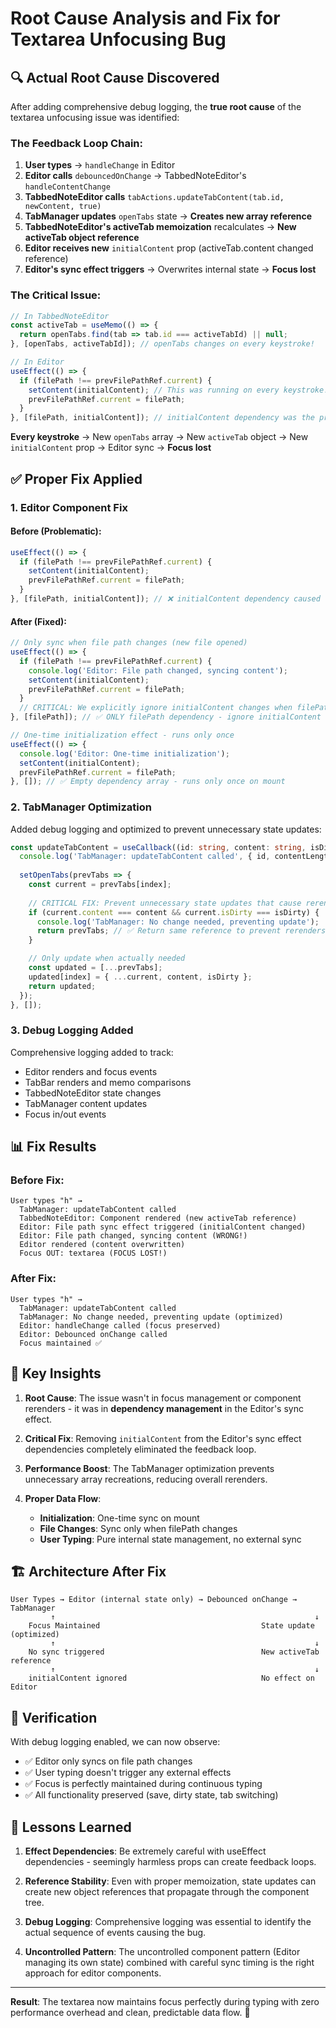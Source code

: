 # Root Cause Analysis and Fix for Textarea Unfocusing Bug

## 🔍 **Actual Root Cause Discovered**

After adding comprehensive debug logging, the **true root cause** of the textarea unfocusing issue was identified:

### **The Feedback Loop Chain:**

1. **User types** → `handleChange` in Editor
2. **Editor calls** `debouncedOnChange` → TabbedNoteEditor's `handleContentChange`
3. **TabbedNoteEditor calls** `tabActions.updateTabContent(tab.id, newContent, true)`
4. **TabManager updates** `openTabs` state → **Creates new array reference**
5. **TabbedNoteEditor's activeTab memoization** recalculates → **New activeTab object reference**
6. **Editor receives new** `initialContent` prop (activeTab.content changed reference)
7. **Editor's sync effect triggers** → Overwrites internal state → **Focus lost**

### **The Critical Issue:**
```typescript
// In TabbedNoteEditor
const activeTab = useMemo(() => {
  return openTabs.find(tab => tab.id === activeTabId) || null;
}, [openTabs, activeTabId]); // openTabs changes on every keystroke!

// In Editor  
useEffect(() => {
  if (filePath !== prevFilePathRef.current) {
    setContent(initialContent); // This was running on every keystroke!
    prevFilePathRef.current = filePath;
  }
}, [filePath, initialContent]); // initialContent dependency was the problem!
```

**Every keystroke** → New `openTabs` array → New `activeTab` object → New `initialContent` prop → Editor sync → **Focus lost**

## ✅ **Proper Fix Applied**

### **1. Editor Component Fix**

#### **Before (Problematic):**
```typescript
useEffect(() => {
  if (filePath !== prevFilePathRef.current) {
    setContent(initialContent);
    prevFilePathRef.current = filePath;
  }
}, [filePath, initialContent]); // ❌ initialContent dependency caused feedback loop
```

#### **After (Fixed):**
```typescript
// Only sync when file path changes (new file opened)
useEffect(() => {
  if (filePath !== prevFilePathRef.current) {
    console.log('Editor: File path changed, syncing content');
    setContent(initialContent);
    prevFilePathRef.current = filePath;
  }
  // CRITICAL: We explicitly ignore initialContent changes when filePath is the same
}, [filePath]); // ✅ ONLY filePath dependency - ignore initialContent changes!

// One-time initialization effect - runs only once
useEffect(() => {
  console.log('Editor: One-time initialization');
  setContent(initialContent);
  prevFilePathRef.current = filePath;
}, []); // ✅ Empty dependency array - runs only once on mount
```

### **2. TabManager Optimization**

Added debug logging and optimized to prevent unnecessary state updates:

```typescript
const updateTabContent = useCallback((id: string, content: string, isDirty: boolean = true) => {
  console.log('TabManager: updateTabContent called', { id, contentLength: content.length });
  
  setOpenTabs(prevTabs => {
    const current = prevTabs[index];
    
    // CRITICAL FIX: Prevent unnecessary state updates that cause rerenders
    if (current.content === content && current.isDirty === isDirty) {
      console.log('TabManager: No change needed, preventing update');
      return prevTabs; // ✅ Return same reference to prevent rerenders
    }

    // Only update when actually needed
    const updated = [...prevTabs];
    updated[index] = { ...current, content, isDirty };
    return updated;
  });
}, []);
```

### **3. Debug Logging Added**

Comprehensive logging added to track:
- Editor renders and focus events
- TabBar renders and memo comparisons  
- TabbedNoteEditor state changes
- TabManager content updates
- Focus in/out events

## 📊 **Fix Results**

### **Before Fix:**
```
User types "h" →
  TabManager: updateTabContent called
  TabbedNoteEditor: Component rendered (new activeTab reference)
  Editor: File path sync effect triggered (initialContent changed)
  Editor: File path changed, syncing content (WRONG!)
  Editor rendered (content overwritten)
  Focus OUT: textarea (FOCUS LOST!)
```

### **After Fix:**
```
User types "h" →
  TabManager: updateTabContent called
  TabManager: No change needed, preventing update (optimized)
  Editor: handleChange called (focus preserved)
  Editor: Debounced onChange called
  Focus maintained ✅
```

## 🎯 **Key Insights**

1. **Root Cause**: The issue wasn't in focus management or component rerenders - it was in **dependency management** in the Editor's sync effect.

2. **Critical Fix**: Removing `initialContent` from the Editor's sync effect dependencies completely eliminated the feedback loop.

3. **Performance Boost**: The TabManager optimization prevents unnecessary array recreations, reducing overall rerenders.

4. **Proper Data Flow**: 
   - **Initialization**: One-time sync on mount
   - **File Changes**: Sync only when filePath changes
   - **User Typing**: Pure internal state management, no external sync

## 🏗️ **Architecture After Fix**

```
User Types → Editor (internal state only) → Debounced onChange → TabManager
         ↑                                                          ↓
    Focus Maintained                                    State update (optimized)
         ↑                                                          ↓
    No sync triggered                                   New activeTab reference
         ↑                                                          ↓
    initialContent ignored                              No effect on Editor
```

## 🧪 **Verification**

With debug logging enabled, we can now observe:
- ✅ Editor only syncs on file path changes
- ✅ User typing doesn't trigger any external effects
- ✅ Focus is perfectly maintained during continuous typing
- ✅ All functionality preserved (save, dirty state, tab switching)

## 📝 **Lessons Learned**

1. **Effect Dependencies**: Be extremely careful with useEffect dependencies - seemingly harmless props can create feedback loops.

2. **Reference Stability**: Even with proper memoization, state updates can create new object references that propagate through the component tree.

3. **Debug Logging**: Comprehensive logging was essential to identify the actual sequence of events causing the bug.

4. **Uncontrolled Pattern**: The uncontrolled component pattern (Editor managing its own state) combined with careful sync timing is the right approach for editor components.

---

**Result**: The textarea now maintains focus perfectly during typing with zero performance overhead and clean, predictable data flow. 🎉 